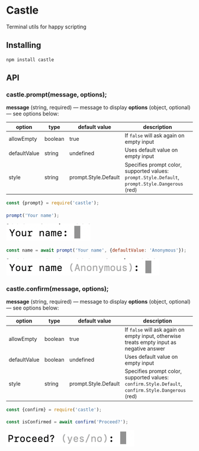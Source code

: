 Castle
======

Terminal utils for happy scripting


Installing
----------

```
npm install castle
```


API
---

### castle.prompt(message, options);

**message** (string, required) — message to display 
**options** (object, optional) — see options below:

| option | type | default value | description |
| ------------ | ------------ | ------------ | ------------ |
| allowEmpty | boolean | true | If `false` will ask again on empty input |
| defaultValue | string | undefined | Uses default value on empty input |
| style | string | prompt.Style.Default | Specifies prompt color, supported values: `prompt.Style.Default`, `prompt.Style.Dangerous` (red) |


```js
const {prompt} = require('castle');

prompt('Your name');
```

![prompt](./assets/prompt.png)

```js
const name = await prompt('Your name', {defaultValue: 'Anonymous'});
```

![prompt with default value](./assets/prompt_with_default.png)


### castle.confirm(message, options);

**message** (string, required) — message to display 
**options** (object, optional) — see options below:

| option | type | default value | description |
| ------------ | ------------ | ------------ | ------------ |
| allowEmpty | boolean | true | If `false` will ask again on empty input, otherwise treats empty input as negative answer |
| defaultValue | boolean | undefined | Uses default value on empty input |
| style | string | prompt.Style.Default | Specifies prompt color, supported values: `confirm.Style.Default`, `confirm.Style.Dangerous` (red) |


```js
const {confirm} = require('castle');

const isConfirmed = await confirm('Proceed?');
```

![confirm](./assets/confirm.png)


